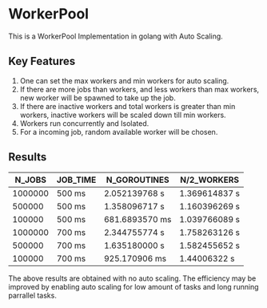 # WorkerPool

This is a WorkerPool Implementation in golang with Auto Scaling.   

## Key Features  
 
1. One can set the max workers and min workers for auto scaling.   
2. If there are more jobs than workers, and less workers than max workers, new worker will be spawned to take up the job.   
3. If there are inactive workers and total workers is greater than min workers, inactive workers will be scaled down till min workers.   
4. Workers run concurrently and Isolated.   
5. For a incoming job, random available worker will be chosen.   

## Results   
 
| N_JOBS | JOB_TIME | N_GOROUTINES | N/2_WORKERS | 
| ------ | -------- | ------------ | ----------- |
| 1000000 |  500 ms  | 2.052139768 s   | 1.369614837 s |
| 500000| 500 ms |  1.358096717 s | 1.160396269 s   |
| 100000 | 500 ms | 681.6893570 ms | 1.039766089 s   |
| 1000000 | 700 ms | 2.344755774 s | 1.758263126 s |
| 500000 | 700 ms | 1.635180000 s | 1.582455652 s | 
| 100000 | 700 ms | 925.170906 ms | 1.44006322 s |

  
  
The above results are obtained with no auto scaling. The efficiency may be improved by enabling auto scaling for low amount of tasks and long running parrallel tasks.  
